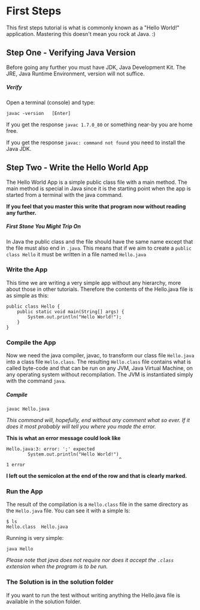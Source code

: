 





# First Steps

This first steps tutorial is what is commonly known as a "Hello World!" application.
Mastering this doesn't mean you rock at Java. :)




## Step One - Verifying Java Version

Before going any further you must have JDK, Java Development Kit.
The JRE, Java Runtime Environment, version will not suffice.

##### Verify

Open a terminal (console) and type:

	javac -version   [Enter]

If you get the response `javac 1.7.0_80` or something near-by you are home free.

If you get the response `javac: command not found` you need to install the Java JDK.




## Step Two - Write the Hello World App

The Hello World App is a simple public class file with a main method.
The main method is special in Java since it is the starting point when the app is started from a terminal with the java command.

__If you feel that you master this write that program now without reading any further.__

##### First Stone You Might Trip On

In Java the public class and the file should have the same name except that the file must also end in `.java`.
This means that if we aim to create a `public class Hello` it must be written in a file named `Hello.java`



### Write the App

This time we are writing a very simple app without any hierarchy, more about those in other tutorials.
Therefore the contents of the Hello.java file is as simple as this:

	public class Hello {
		public static void main(String[] args) {
			System.out.println("Hello World!");
		}
	}



### Compile the App

Now we need the java compiler, javac, to transform our class file `Hello.java` into a class file `Hello.class`.
The resulting `Hello.class` file contains what is called byte-code and that can be run on any JVM, Java Virtual Machine, on any operating system without recompilation. The JVM is instantiated simply with the command `java`.

##### Compile

	javac Hello.java

_This command will, hopefully, end without any comment what so ever. If it does it most probably will tell you where you made the error._

__This is what an error message could look like__

	Hello.java:3: error: ';' expected
			System.out.println("Hello World!")
			                                  ^
	1 error

__I left out the semicolon at the end of the row and that is clearly marked.__



### Run the App

The result of the compilation is a `Hello.class` file in the same directory as the `Hello.java` file.
You can see it with a simple ls:

	$ ls
	Hello.class  Hello.java

Running is very simple:

	java Hello

_Please note that java does not require nor does it accept the `.class` extension when the program is to be run._



### The Solution is in the solution folder

If you want to run the test without writing anything the Hello.java file is available in the solution folder.

